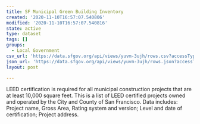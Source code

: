 ```yaml
---
title: SF Municipal Green Building Inventory
created: '2020-11-10T16:57:07.540806'
modified: '2020-11-10T16:57:07.540816'
state: active
type: dataset
tags: []
groups:
  - Local Government
csv_url: 'https://data.sfgov.org/api/views/yuvm-3ujh/rows.csv?accessType=DOWNLOAD'
json_url: 'https://data.sfgov.org/api/views/yuvm-3ujh/rows.json?accessType=DOWNLOAD'
layout: post

---
```

LEED certification is required for all municipal construction projects that are at least 10,000 square feet. This is a list of LEED certified projects owned and operated by the City and County of San Francisco. Data includes: Project name, Gross Area, Rating system and version; Level and date of certification; Project address.
